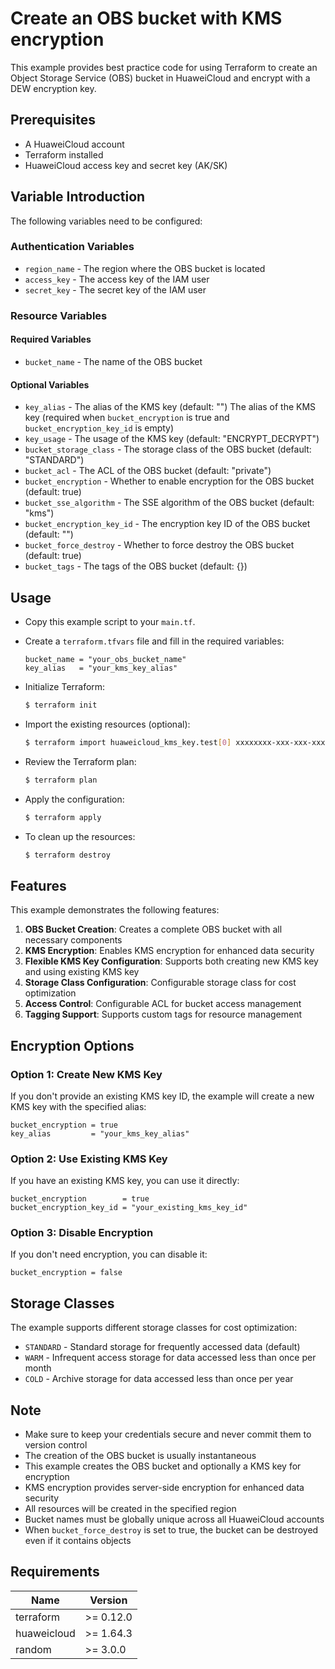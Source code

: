 # Create an OBS bucket with KMS encryption

This example provides best practice code for using Terraform to create an Object Storage Service (OBS) bucket in
HuaweiCloud and encrypt with a DEW encryption key.

## Prerequisites

* A HuaweiCloud account
* Terraform installed
* HuaweiCloud access key and secret key (AK/SK)

## Variable Introduction

The following variables need to be configured:

### Authentication Variables

* `region_name` - The region where the OBS bucket is located
* `access_key` - The access key of the IAM user
* `secret_key` - The secret key of the IAM user

### Resource Variables

#### Required Variables

* `bucket_name` - The name of the OBS bucket

#### Optional Variables

* `key_alias` - The alias of the KMS key (default: "")
  The alias of the KMS key (required when `bucket_encryption` is true and `bucket_encryption_key_id` is empty)
* `key_usage` - The usage of the KMS key (default: "ENCRYPT_DECRYPT")
* `bucket_storage_class` - The storage class of the OBS bucket (default: "STANDARD")
* `bucket_acl` - The ACL of the OBS bucket (default: "private")
* `bucket_encryption` - Whether to enable encryption for the OBS bucket (default: true)
* `bucket_sse_algorithm` - The SSE algorithm of the OBS bucket (default: "kms")
* `bucket_encryption_key_id` - The encryption key ID of the OBS bucket (default: "")
* `bucket_force_destroy` - Whether to force destroy the OBS bucket (default: true)
* `bucket_tags` - The tags of the OBS bucket (default: {})

## Usage

* Copy this example script to your `main.tf`.

* Create a `terraform.tfvars` file and fill in the required variables:

  ```hcl
  bucket_name = "your_obs_bucket_name"
  key_alias   = "your_kms_key_alias"
  ```

* Initialize Terraform:

  ```bash
  $ terraform init
  ```

* Import the existing resources (optional):

  ```bash
  $ terraform import huaweicloud_kms_key.test[0] xxxxxxxx-xxx-xxx-xxx-xxxxxxxxxxxx
  ```

* Review the Terraform plan:

  ```bash
  $ terraform plan
  ```

* Apply the configuration:

  ```bash
  $ terraform apply
  ```

* To clean up the resources:

  ```bash
  $ terraform destroy
  ```

## Features

This example demonstrates the following features:

1. **OBS Bucket Creation**: Creates a complete OBS bucket with all necessary components
2. **KMS Encryption**: Enables KMS encryption for enhanced data security
3. **Flexible KMS Key Configuration**: Supports both creating new KMS key and using existing KMS key
4. **Storage Class Configuration**: Configurable storage class for cost optimization
5. **Access Control**: Configurable ACL for bucket access management
6. **Tagging Support**: Supports custom tags for resource management

## Encryption Options

### Option 1: Create New KMS Key

If you don't provide an existing KMS key ID, the example will create a new KMS key with the specified alias:

```hcl
bucket_encryption = true
key_alias         = "your_kms_key_alias"
```

### Option 2: Use Existing KMS Key

If you have an existing KMS key, you can use it directly:

```hcl
bucket_encryption        = true
bucket_encryption_key_id = "your_existing_kms_key_id"
```

### Option 3: Disable Encryption

If you don't need encryption, you can disable it:

```hcl
bucket_encryption = false
```

## Storage Classes

The example supports different storage classes for cost optimization:

* `STANDARD` - Standard storage for frequently accessed data (default)
* `WARM` - Infrequent access storage for data accessed less than once per month
* `COLD` - Archive storage for data accessed less than once per year

## Note

* Make sure to keep your credentials secure and never commit them to version control
* The creation of the OBS bucket is usually instantaneous
* This example creates the OBS bucket and optionally a KMS key for encryption
* KMS encryption provides server-side encryption for enhanced data security
* All resources will be created in the specified region
* Bucket names must be globally unique across all HuaweiCloud accounts
* When `bucket_force_destroy` is set to true, the bucket can be destroyed even if it contains objects

## Requirements

| Name | Version |
| ---- | ---- |
| terraform | >= 0.12.0 |
| huaweicloud | >= 1.64.3 |
| random | >= 3.0.0 |
